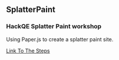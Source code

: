 ## SplatterPaint  
### HackQE Splatter Paint workshop  

Using Paper.js to create a splatter paint site.  

[Link To The Steps](https://workshops.hackclub.com/splatter_paint/)  
